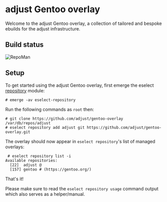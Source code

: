 # adjust Gentoo overlay

Welcome to the adjust Gentoo overlay, a collection of tailored and bespoke
ebuilds for the adjust infrastructure.

## Build status

![RepoMan](https://github.com/adjust/gentoo-overlay/actions/workflows/repoman.yml/badge.svg)

## Setup

To get started using the adjust Gentoo overlay, first emerge the
eselect [repository](https://github.com/mgorny/eselect-repository) module:
```console
# emerge -av eselect-repository
```

Run the following commands as `root` then:
```console
# git clone https://github.com/adjust/gentoo-overlay /var/db/repos/adjust
# eselect repository add adjust git https://github.com/adjust/gentoo-overlay.git
```

The overlay should now appear in `eselect repository`'s list of managed overlays:
```console
 # eselect repository list -i
Available repositories:
  [22]  adjust @
  [157] gentoo # (https://gentoo.org/)
```

That's it!

Please make sure to read the `eselect repository usage` command output which
also serves as a helper/manual.

